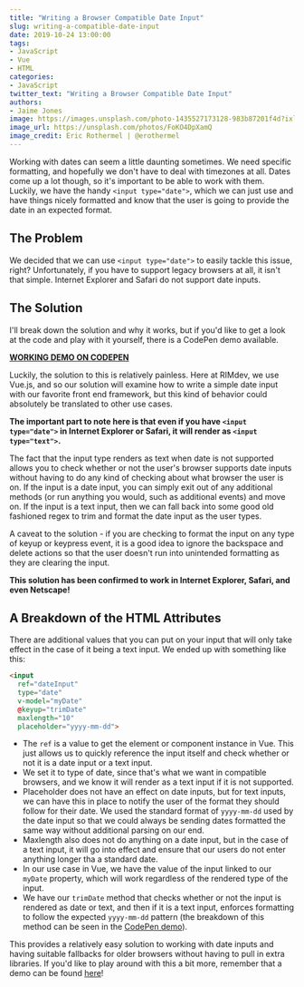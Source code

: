 ```yaml
---
title: "Writing a Browser Compatible Date Input"
slug: writing-a-compatible-date-input
date: 2019-10-24 13:00:00
tags:
- JavaScript
- Vue
- HTML
categories:
- JavaScript
twitter_text: "Writing a Browser Compatible Date Input"
authors: 
- Jaime Jones
image: https://images.unsplash.com/photo-1435527173128-983b87201f4d?ixlib=rb-1.2.1&ixid=eyJhcHBfaWQiOjEyMDd9&auto=format&fit=crop&w=1347&q=80
image_url: https://unsplash.com/photos/FoKO4DpXamQ
image_credit: Eric Rothermel | @erothermel
---
```


Working with dates can seem a little daunting sometimes. We need specific formatting, and hopefully we don't have to deal with timezones at all. Dates come up a lot though, so it's important to be able to work with them. Luckily, we have the handy `<input type="date">`, which we can just use and have things nicely formatted and know that the user is going to provide the date in an expected format.

## The Problem

We decided that we can use `<input type="date">` to easily tackle this issue, right? Unfortunately, if you have to support legacy browsers at all, it isn't that simple. Internet Explorer and Safari do not support date inputs.

## The Solution

I'll break down the solution and why it works, but if you'd like to get a look at the code and play with it yourself, there is a CodePen demo available.

[**WORKING DEMO ON CODEPEN**](https://codepen.io/jaime-lynn/pen/MWWmrbN)

Luckily, the solution to this is relatively painless. Here at RIMdev, we use Vue.js, and so our solution will examine how to write a simple date input with our favorite front end framework, but this kind of behavior could absolutely be translated to other use cases.

**The important part to note here is that even if you have `<input type="date">` in Internet Explorer or Safari, it will render as `<input type="text">`.**

The fact that the input type renders as text when date is not supported allows you to check whether or not the user's browser supports date inputs without having to do any kind of checking about what browser the user is on. If the input is a date input, you can simply exit out of any additional methods (or run anything you would, such as additional events) and move on. If the input is a text input, then we can fall back into some good old fashioned regex to trim and format the date input as the user types.

A caveat to the solution - if you are checking to format the input on any type of keyup or keypress event, it is a good idea to ignore the backspace and delete actions so that the user doesn't run into unintended formatting as they are clearing the input.

**This solution has been confirmed to work in Internet Explorer, Safari, and even Netscape!**

## A Breakdown of the HTML Attributes

There are additional values that you can put on your input that will only take effect in the case of it being a text input. We ended up with something like this:

```html
<input
  ref="dateInput"
  type="date"
  v-model="myDate"
  @keyup="trimDate"
  maxlength="10"
  placeholder="yyyy-mm-dd">
```

- The `ref` is a value to get the element or component instance in Vue. This just allows us to quickly reference the input itself and check whether or not it is a date input or a text input.
- We set it to type of date, since that's what we want in compatible browsers, and we know it will render as a text input if it is not supported.
- Placeholder does not have an effect on date inputs, but for text inputs, we can have this in place to notify the user of the format they should follow for their date. We used the standard format of `yyyy-mm-dd` used by the date input so that we could always be sending dates formatted the same way without additional parsing on our end.
- Maxlength also does not do anything on a date input, but in the case of a text input, it will go into effect and ensure that our users do not enter anything longer tha a standard date.
- In our use case in Vue, we have the value of the input linked to our `myDate` property, which will work regardless of the rendered type of the input.
- We have our `trimDate` method that checks whether or not the input is rendered as date or text, and then if it is a text input, enforces formatting to follow the expected `yyyy-mm-dd` pattern (the breakdown of this method can be seen in the [CodePen demo](https://codepen.io/jaime-lynn/pen/MWWmrbN)).

This provides a relatively easy solution to working with date inputs and having suitable fallbacks for older browsers without having to pull in extra libraries. If you'd like to play around with this a bit more, remember that a demo can be found [here](https://codepen.io/jaime-lynn/pen/MWWmrbN)!
